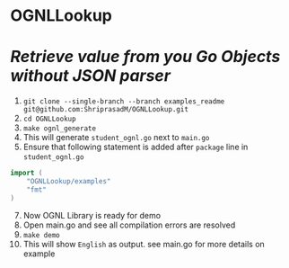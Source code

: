 # OGNLLookup

# _Retrieve value from you Go Objects without JSON parser_

1. ``` git clone --single-branch --branch examples_readme git@github.com:ShriprasadM/OGNLLookup.git ```
2. ``` cd OGNLLookup ```
4. ``` make ognl_generate ```
5. This will generate `student_ognl.go` next to `main.go`  
6. Ensure that following statement is added after `package` line in `student_ognl.go`
```go
import (
	"OGNLLookup/examples"
	"fmt"
)
```
7. Now OGNL Library is ready for demo
8. Open main.go and see all compilation errors are resolved
9. ``` make demo ```
10. This will show `English` as output. see main.go for more details on example

